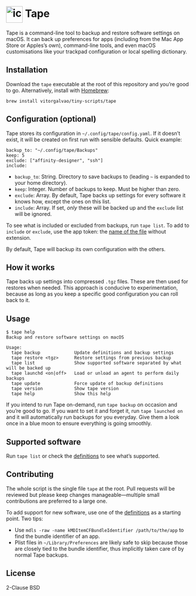 # <img src='https://user-images.githubusercontent.com/1699443/152702986-198e7e40-b0a4-43d1-8fd8-47e52033e6e5.png' width='45' align='center' alt='icon'> Tape

Tape is a command-line tool to backup and restore software settings on macOS. It can back up preferences for apps (including from the Mac App Store or Apples’s own), command-line tools, and even macOS customisations like your trackpad configuration or local spelling dictionary.

## Installation

Download the `tape` executable at the root of this repository and you’re good to go. Alternatively, install with [Homebrew](https://brew.sh):

```shell
brew install vitorgalvao/tiny-scripts/tape
```

## Configuration (optional)

Tape stores its configuration in `~/.config/tape/config.yaml`. If it doesn’t exist, it will be created on first run with sensible defaults. Quick example:

```
backup_to: "~/.config/tape/Backups"
keep: 5
exclude: ["affinity-designer", "ssh"]
include:
```

* `backup_to`: String. Directory to save backups to (leading `~` is expanded to your home directory).
* `keep`: Integer. Number of backups to keep. Must be higher than zero.
* `exclude`: Array. By default, Tape backs up settings for every software it knows how, except the ones on this list.
* `include`: Array. If set, *only* these will be backed up and the `exclude` list will be ignored.

To see what is included or excluded from backups, run `tape list`. To add to `include` or `exclude`, use the app token: the [name of the file](https://github.com/vitorgalvao/tape/tree/main/Definitions) without extension.

By default, Tape will backup its own configuration with the others.

## How it works

Tape backs up settings into compressed `.tgz` files. These are then used for restores when needed. This approach is conducive to experimentation, because as long as you keep a specific good configuration you can roll back to it.

## Usage

```console
$ tape help
Backup and restore software settings on macOS

Usage:
  tape backup             Update definitions and backup settings
  tape restore <tgz>      Restore settings from previous backup
  tape list               Show supported software separated by what will be backed up
  tape launchd <on|off>   Load or unload an agent to perform daily backups
  tape update             Force update of backup definitions
  tape version            Show tape version
  tape help               Show this help
```

If you intend to run Tape on-demand, run `tape backup` on occasion and you’re good to go. If you want to set it and forget it, run `tape launched on` and it will automatically run backups for you everyday. Give them a look once in a blue moon to ensure everything is going smoothly.

## Supported software

Run `tape list` or check the [definitions](https://github.com/vitorgalvao/tape/tree/main/Definitions) to see what’s supported.

## Contributing

The whole script is the single file `tape` at the root. Pull requests will be reviewed but please keep changes manageable—multiple small contributions are preferred to a large one.

To add support for new software, use one of the [definitions](https://github.com/vitorgalvao/tape/tree/main/Definitions) as a starting point. Two tips:

* Use `mdls -raw -name kMDItemCFBundleIdentifier /path/to/the/app` to find the bundle identifier of an app.
* Plist files in `~/Library/Preferences` are likely safe to skip because those are closely tied to the bundle identifier, thus implicitly taken care of by normal Tape backups.

## License

2-Clause BSD
